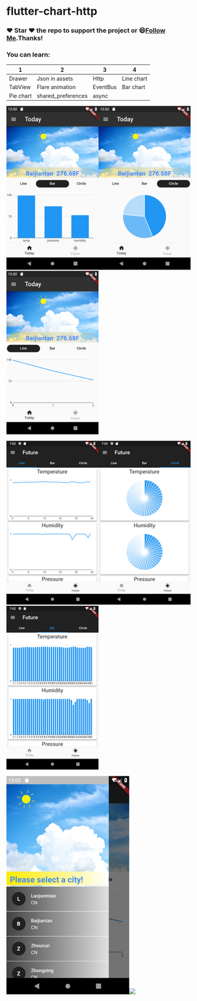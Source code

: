 # flutter-chart-http
### :heart: Star :heart: the repo to support the project or :smile:[Follow Me](https://github.com/nb312).Thanks!

### You can learn: 
1 | 2 | 3 | 4 
--- | --- | --- | ---
Drawer | Json in assets | Http | Line chart |
TabView | Flare animation | EventBus | Bar chart |
|Pie chart | shared_preferences | async | 

<img src="./screen/weather_3.png" width="240"><img src="./screen/weather_4.png" width="240"><img src="./screen/weather_2.png" width="240">

<img src="./screen/weather_5.png" width="240"><img src="./screen/weather_6.png" width="240"><img src="./screen/weather_7.png" width="240">

<img src="./screen/weather_1.png" width="320"><img src="./screen/weather_future.gif" width="320">  

 
